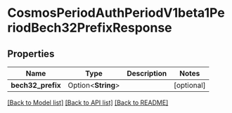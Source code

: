 # CosmosPeriodAuthPeriodV1beta1PeriodBech32PrefixResponse

## Properties

Name | Type | Description | Notes
------------ | ------------- | ------------- | -------------
**bech32_prefix** | Option<**String**> |  | [optional]

[[Back to Model list]](../README.md#documentation-for-models) [[Back to API list]](../README.md#documentation-for-api-endpoints) [[Back to README]](../README.md)


